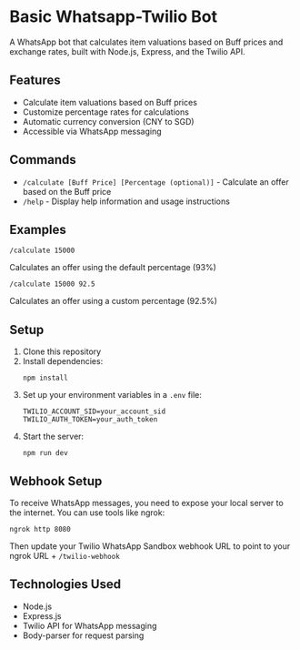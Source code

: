 # Basic Whatsapp-Twilio Bot

A WhatsApp bot that calculates item valuations based on Buff prices and exchange rates, built with Node.js, Express, and the Twilio API.

## Features

- Calculate item valuations based on Buff prices
- Customize percentage rates for calculations
- Automatic currency conversion (CNY to SGD)
- Accessible via WhatsApp messaging

## Commands

- `/calculate [Buff Price] [Percentage (optional)]` - Calculate an offer based on the Buff price
- `/help` - Display help information and usage instructions

## Examples

```
/calculate 15000
```
Calculates an offer using the default percentage (93%)

```
/calculate 15000 92.5
```
Calculates an offer using a custom percentage (92.5%)

## Setup

1. Clone this repository
2. Install dependencies:
   ```
   npm install
   ```
3. Set up your environment variables in a `.env` file:
   ```
   TWILIO_ACCOUNT_SID=your_account_sid
   TWILIO_AUTH_TOKEN=your_auth_token
   ```
4. Start the server:
   ```
   npm run dev
   ```

## Webhook Setup

To receive WhatsApp messages, you need to expose your local server to the internet. You can use tools like ngrok:

```
ngrok http 8080
```

Then update your Twilio WhatsApp Sandbox webhook URL to point to your ngrok URL + `/twilio-webhook`

## Technologies Used

- Node.js
- Express.js
- Twilio API for WhatsApp messaging
- Body-parser for request parsing
